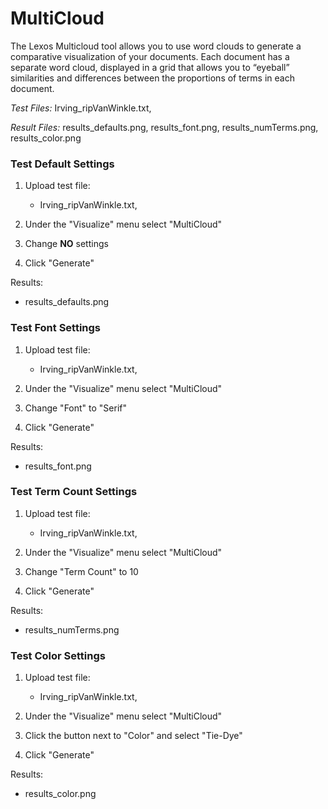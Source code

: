 # MultiCloud

The Lexos Multicloud tool allows
    you to use word clouds to generate a comparative visualization of your documents.
    Each document has a separate word cloud, displayed in a grid that allows you
    to “eyeball” similarities and differences between the proportions of terms
    in each document.

*Test Files:* Irving_ripVanWinkle.txt, 

*Result Files:* results_defaults.png, results_font.png, results_numTerms.png, 
results_color.png



### Test Default Settings

1. Upload test file:
    - Irving_ripVanWinkle.txt, 
  
2. Under the "Visualize" menu select "MultiCloud"

3. Change **NO** settings  

4. Click "Generate"
	
Results:
- results_defaults.png


### Test Font Settings

1. Upload test file:
    - Irving_ripVanWinkle.txt, 
  
2. Under the "Visualize" menu select "MultiCloud"

3. Change "Font" to "Serif"  

4. Click "Generate"
	
Results:
- results_font.png

### Test Term Count Settings

1. Upload test file:
    - Irving_ripVanWinkle.txt, 
  
2. Under the "Visualize" menu select "MultiCloud"

3. Change "Term Count" to 10

4. Click "Generate"
	
Results:
- results_numTerms.png

### Test Color Settings

1. Upload test file:
    - Irving_ripVanWinkle.txt, 
  
2. Under the "Visualize" menu select "MultiCloud"

3. Click the button next to "Color" and select "Tie-Dye"

4. Click "Generate"
	
Results:
- results_color.png
